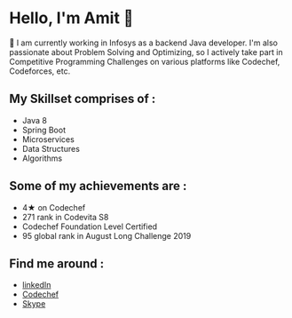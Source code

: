 # Hello, I'm Amit 👋

🔭 I am currently working in Infosys as a backend Java developer. I'm also passionate about Problem Solving and Optimizing, so I actively take part in Competitive Programming Challenges on various platforms like Codechef, Codeforces, etc.

## My Skillset comprises of :

- Java 8
- Spring Boot
- Microservices
- Data Structures
- Algorithms

## Some of my achievements are :
- 4★ on Codechef
- 271 rank in Codevita S8
- Codechef Foundation Level Certified
- 95 global rank in August Long Challenge 2019

## Find me around :

- <a href="https://www.linkedin.com/in/amitguptapc/">linkedIn</a>
- <a href="https://www.codechef.com/users/amitguptapc">Codechef</a>
- <a href="https://join.skype.com/invite/UiFIs8tALarD">Skype</a>      
